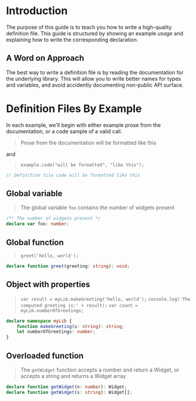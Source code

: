 # Introduction

The purpose of this guide is to teach you how to write a high-quality definition file.
This guide is structured by showing an example *usage* and explaining how to write the corresponding declaration.

## A Word on Approach

The best way to write a definition file is by reading the documentation for the underlying library.
This will allow you to write better names for types and variables, and avoid accidently documenting non-public API surface.

# Definition Files By Example

In each example, we'll begin with either example prose from the documentation, or a code sample of a valid call.

> Prose from the documentation will be formatted like this

and

> `example.code("will be formatted", "like this");`

```ts
// Definition file code will be formatted like this
```

## Global variable

> The global variable `foo` contains the number of widgets present

```ts
/** The number of widgets present */
declare var foo: number;
```

## Global function

> `greet('hello, world');`

```ts
declare function greet(greeting: string): void;
```

## Object with properties

> `var result = myLib.makeGreeting('hello, world');`
> `console.log('The computed greeting is:' + result);`
> `var count = myLib.numberOfGreetings;`

```ts
declare namespace myLib {
    function makeGreeting(s: string): string;	
    let numberOfGreetings: number;
}
```

## Overloaded function

> The `getWidget` function accepts a number and return a Widget, or accepts a string and returns a Widget array

```ts
declare function getWidget(n: number): Widget;
declare function getWidget(s: string): Widget[];
```

